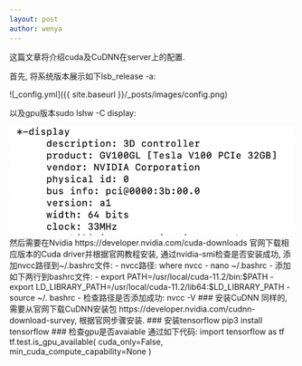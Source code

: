 ```yaml
---
layout: post
author: wenya
---
```

这篇文章将介绍cuda及CuDNN在server上的配置.

首先, 将系统版本展示如下lsb_release -a:
<!-- <img src= "img/20210217232824.png">  -->
<!-- ![image](./img/20210217232824.png) -->
![_config.yml]({{ site.baseurl }}/_posts/images/config.png)

以及gpu版本sudo lshw -C display: 
<!-- <img src = "img/20210217233136.png"> -->
<img src="img/20210217233136.png">
然后需要在Nvidia https://developer.nvidia.com/cuda-downloads 官网下载相应版本的Cuda driver并根据官网教程安装, 通过nvidia-smi检查是否安装成功, 添加nvcc路径到~/.bashrc文件: 
- nvcc路径: where nvcc
- nano ~/.bashrc
- 添加如下两行到bashrc文件: 
  - export PATH=/usr/local/cuda-11.2/bin:$PATH
  - export LD_LIBRARY_PATH=/usr/local/cuda-11.2/lib64:$LD_LIBRARY_PATH
  - source ~/. bashrc
  - 检查路径是否添加成功: nvcc -V
### 安装CuDNN
同样的, 需要从官网下载CuDNN安装包 https://developer.nvidia.com/cudnn-download-survey, 根据官网步骤安装. 
### 安装tensorflow
pip3 install tensorflow
### 检查gpu是否avaiable
通过如下代码:
import tensorflow as tf 
tf.test.is_gpu_available(
    cuda_only=False, min_cuda_compute_capability=None
) 
